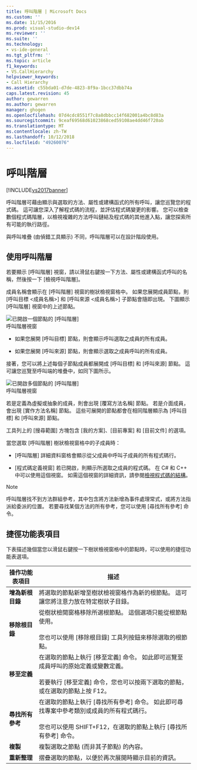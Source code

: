 ```yaml
---
title: 呼叫階層 | Microsoft Docs
ms.custom: ''
ms.date: 11/15/2016
ms.prod: visual-studio-dev14
ms.reviewer: ''
ms.suite: ''
ms.technology:
- vs-ide-general
ms.tgt_pltfrm: ''
ms.topic: article
f1_keywords:
- VS.CallHierarchy
helpviewer_keywords:
- Call Hierarchy
ms.assetid: c55bda01-d7de-4823-8f9a-1bcc37dbb74a
caps.latest.revision: 45
author: gewarren
ms.author: gewarren
manager: ghogen
ms.openlocfilehash: 07d4cdc8551f7c8a8dbbcc14f682001a4bc8d83a
ms.sourcegitcommit: 9ceaf69568d61023868ced59108ae4dd46f720ab
ms.translationtype: MT
ms.contentlocale: zh-TW
ms.lasthandoff: 10/12/2018
ms.locfileid: "49260076"
---
```

# <a name="call-hierarchy"></a>呼叫階層
[!INCLUDE[vs2017banner](../../includes/vs2017banner.md)]

  
呼叫階層可藉由顯示與選取的方法、屬性或建構函式的所有呼叫，讓您巡覽您的程式碼。 這可讓您深入了解程式碼的流程，並評估程式碼變更的影響。 您可以檢查數個程式碼階層，以檢視複雜的方法呼叫鏈結及程式碼的其他進入點，讓您探索所有可能的執行路徑。  
  
 與呼叫堆疊 (由偵錯工具顯示) 不同，呼叫階層可以在設計階段使用。  
  
## <a name="using-call-hierarchy"></a>使用呼叫階層  
 若要顯示 [呼叫階層] 視窗，請以滑鼠右鍵按一下方法、屬性或建構函式呼叫的名稱，然後按一下 [檢視呼叫階層]。  
  
 成員名稱會顯示在 [呼叫階層] 視窗的樹狀檢視窗格中。 如果您展開成員節點，則 [呼叫目標 <成員名稱>] 和 [呼叫來源 <成員名稱>] 子節點會隨即出現。 下圖顯示 [呼叫階層] 視窗中的上述節點。  
  
 ![已開啟一個節點的 [呼叫階層]](../../ide/reference/media/onenode.png "OneNode")  
呼叫階層視窗  
  
-   如果您展開 [呼叫目標] 節點，則會顯示呼叫選取之成員的所有成員。  
  
-   如果您展開 [呼叫來源] 節點，則會顯示選取之成員呼叫的所有成員。  
  
 接著，您可以將上述每個子節點成員都展開成 [呼叫目標] 和 [呼叫來源] 節點。 這可讓您巡覽至呼叫端的堆疊中，如同下圖所示。  
  
 ![已開啟多個節點的 [呼叫階層]](../../ide/media/multiplenodes.png "MultipleNodes")  
呼叫階層視窗  
  
 若是定義為虛擬或抽象的成員，則會出現 [覆寫方法名稱] 節點。 若是介面成員，會出現 [實作方法名稱] 節點。 這些可展開的節點都會在相同階層顯示為 [呼叫目標] 和 [呼叫來源] 節點。  
  
 工具列上的 [搜尋範圍] 方塊包含 [我的方案]、[目前專案] 和 [目前文件] 的選項。  
  
 當您選取 [呼叫階層]  樹狀檢視窗格中的子成員時：  
  
-   [呼叫階層] 詳細資料窗格會顯示從父成員中呼叫子成員的所有程式碼行。  
  
-   [程式碼定義視窗] 若已開啟，則顯示所選取之成員的程式碼。 在 C# 和 C++ 中可以使用這個視窗。 如需這個視窗的詳細資訊，請參閱[檢視程式碼的結構](../../ide/viewing-the-structure-of-code.md)。  
  
> [!NOTE]
>  呼叫階層找不到方法群組參考，其中包含將方法新增為事件處理常式，或將方法指派給委派的位置。 若要尋找某個方法的所有參考，您可以使用 [尋找所有參考] 命令。  
  
## <a name="shortcut-menu-items"></a>捷徑功能表項目  
 下表描述幾個當您以滑鼠右鍵按一下樹狀檢視窗格中的節點時，可以使用的捷徑功能表選項。  
  
|操作功能表項目|描述|  
|-----------------------|-----------------|  
|**增為新根目錄**|將選取的節點新增至樹狀檢視窗格作為新的根節點。 這可讓您將注意力放在特定樹狀子目錄。|  
|**移除根目錄**|從樹狀檢閱窗格移除所選根節點。 這個選項只能從根節點使用。<br /><br /> 您也可以使用 [移除根目錄] 工具列按鈕來移除選取的根節點。|  
|**移至定義**|在選取的節點上執行 [移至定義] 命令。 如此即可巡覽至成員呼叫的原始定義或變數定義。<br /><br /> 若要執行 [移至定義] 命令，您也可以按兩下選取的節點，或在選取的節點上按 F12。|  
|**尋找所有參考**|在選取的節點上執行 [尋找所有參考] 命令。 如此即可尋找專案中參考類別或成員的所有程式碼行。<br /><br /> 您也可以使用 SHIFT+F12，在選取的節點上執行 [尋找所有參考] 命令。|  
|**複製**|複製選取之節點 (而非其子節點) 的內容。|  
|**重新整理**|摺疊選取的節點，以便於再次展開時顯示目前的資訊。|



